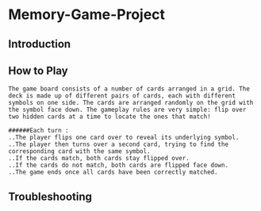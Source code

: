 # Memory-Game-Project

## Introduction

## How to Play

    The game board consists of a number of cards arranged in a grid. The deck is made up of different pairs of cards, each with different symbols on one side. The cards are arranged randomly on the grid with the symbol face down. The gameplay rules are very simple: flip over two hidden cards at a time to locate the ones that match!

    ######Each turn :
    ..The player flips one card over to reveal its underlying symbol.
    ..The player then turns over a second card, trying to find the corresponding card with the same symbol.
    ..If the cards match, both cards stay flipped over.
    ..If the cards do not match, both cards are flipped face down.
    ..The game ends once all cards have been correctly matched.

## Troubleshooting
